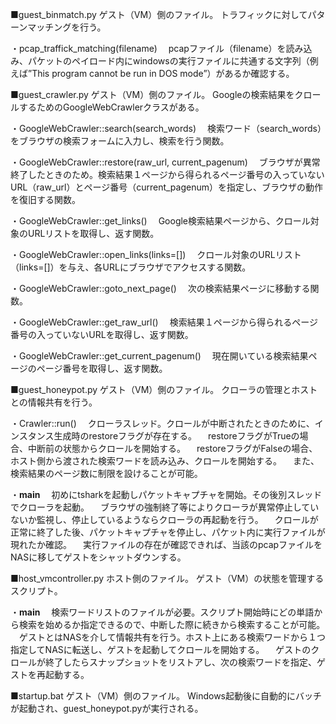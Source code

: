 ■guest_binmatch.py
ゲスト（VM）側のファイル。
トラフィックに対してパターンマッチングを行う。

・pcap_traffick_matching(filename)
　pcapファイル（filename）を読み込み、パケットのペイロード内にwindowsの実行ファイルに共通する文字列（例えば”This program cannot be run in DOS mode”）があるか確認する。

■guest_crawler.py
ゲスト（VM）側のファイル。
Googleの検索結果をクロールするためのGoogleWebCrawlerクラスがある。

・GoogleWebCrawler::search(search_words)
　検索ワード（search_words）をブラウザの検索フォームに入力し、検索を行う関数。

・GoogleWebCrawler::restore(raw_url, current_pagenum)
　ブラウザが異常終了したときのため。検索結果１ページから得られるページ番号の入っていないURL（raw_url）とページ番号（current_pagenum）を指定し、ブラウザの動作を復旧する関数。

・GoogleWebCrawler::get_links()
　Google検索結果ページから、クロール対象のURLリストを取得し、返す関数。

・GoogleWebCrawler::open_links(links=[])
　クロール対象のURLリスト（links=[]）を与え、各URLにブラウザでアクセスする関数。

・GoogleWebCrawler::goto_next_page()
　次の検索結果ページに移動する関数。

・GoogleWebCrawler::get_raw_url()
　検索結果１ページから得られるページ番号の入っていないURLを取得し、返す関数。

・GoogleWebCrawler::get_current_pagenum()
　現在開いている検索結果ページのページ番号を取得し、返す関数。

■guest_honeypot.py
ゲスト（VM）側のファイル。
クローラの管理とホストとの情報共有を行う。

・Crawler::run()
　クローラスレッド。クロールが中断されたときのために、インスタンス生成時のrestoreフラグが存在する。
　restoreフラグがTrueの場合、中断前の状態からクロールを開始する。
　restoreフラグがFalseの場合、ホスト側から渡された検索ワードを読み込み、クロールを開始する。
　また、検索結果のページ数に制限を設けることが可能。

・__main__
　初めにtsharkを起動しパケットキャプチャを開始。その後別スレッドでクローラを起動。
　ブラウザの強制終了等によりクローラが異常停止していないか監視し、停止しているようならクローラの再起動を行う。
　クロールが正常に終了した後、パケットキャプチャを停止し、パケット内に実行ファイルが現れたか確認。
　実行ファイルの存在が確認できれば、当該のpcapファイルをNASに移してゲストをシャットダウンする。

■host_vmcontroller.py
ホスト側のファイル。
ゲスト（VM）の状態を管理するスクリプト。

・__main__
　検索ワードリストのファイルが必要。スクリプト開始時にどの単語から検索を始めるか指定できるので、中断した際に続きから検索することが可能。
　ゲストとはNASを介して情報共有を行う。ホスト上にある検索ワードから１つ指定してNASに転送し、ゲストを起動してクロールを開始する。
　ゲストのクロールが終了したらスナップショットをリストアし、次の検索ワードを指定、ゲストを再起動する。

■startup.bat
ゲスト（VM）側のファイル。
Windows起動後に自動的にバッチが起動され、guest_honeypot.pyが実行される。
